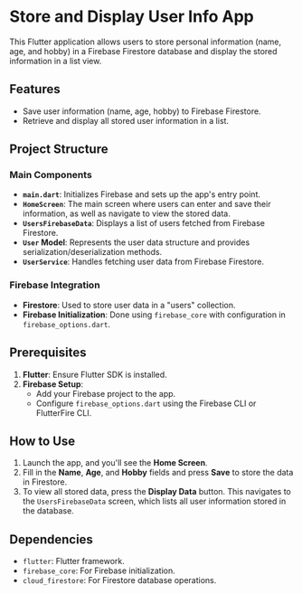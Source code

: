 # Store and Display User Info App

This Flutter application allows users to store personal information (name, age, and hobby) in a Firebase Firestore database and display the stored information in a list view.

## Features

- Save user information (name, age, hobby) to Firebase Firestore.
- Retrieve and display all stored user information in a list.

## Project Structure

### Main Components

- **`main.dart`**: Initializes Firebase and sets up the app's entry point.
- **`HomeScreen`**: The main screen where users can enter and save their information, as well as navigate to view the stored data.
- **`UsersFirebaseData`**: Displays a list of users fetched from Firebase Firestore.
- **`User` Model**: Represents the user data structure and provides serialization/deserialization methods.
- **`UserService`**: Handles fetching user data from Firebase Firestore.

### Firebase Integration

- **Firestore**: Used to store user data in a "users" collection.
- **Firebase Initialization**: Done using `firebase_core` with configuration in `firebase_options.dart`.

## Prerequisites

1. **Flutter**: Ensure Flutter SDK is installed.
2. **Firebase Setup**:
    - Add your Firebase project to the app.
    - Configure `firebase_options.dart` using the Firebase CLI or FlutterFire CLI.

## How to Use

1. Launch the app, and you'll see the **Home Screen**.
2. Fill in the **Name**, **Age**, and **Hobby** fields and press **Save** to store the data in Firestore.
3. To view all stored data, press the **Display Data** button. This navigates to the `UsersFirebaseData` screen, which lists all user information stored in the database.

## Dependencies

- `flutter`: Flutter framework.
- `firebase_core`: For Firebase initialization.
- `cloud_firestore`: For Firestore database operations.